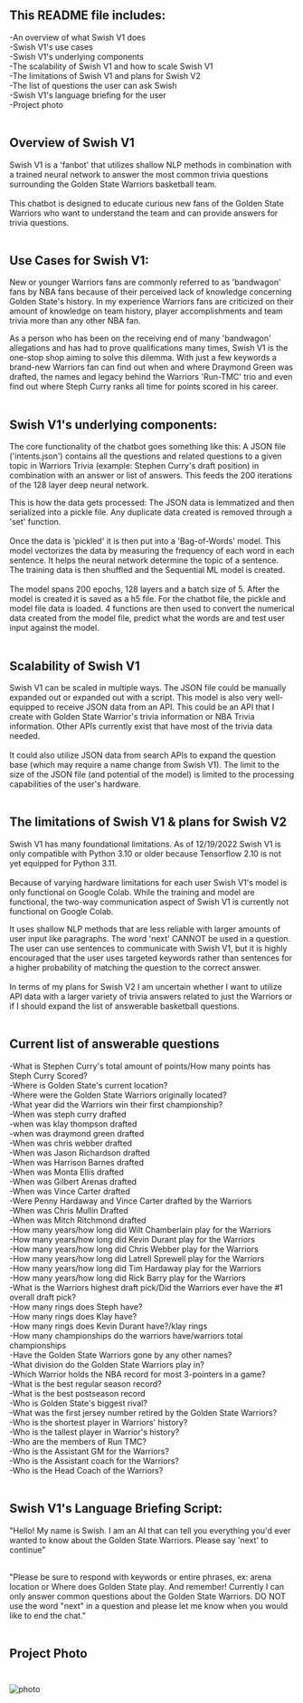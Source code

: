 <br>

## This README file includes:

-An overview of what Swish V1 does<br>
-Swish V1's use cases<br>
-Swish V1's underlying components<br>
-The scalability of Swish V1 and how to scale Swish V1<br>
-The limitations of Swish V1 and plans for Swish V2<br>
-The list of questions the user can ask Swish<br>
-Swish V1's language briefing for the user<br>
-Project photo<br><br>


## Overview of Swish V1

Swish V1 is a 'fanbot' that utilizes shallow NLP methods in combination with a trained 
neural network to answer the most common trivia questions surrounding the Golden State Warriors basketball team.<br><br>
This chatbot is designed to educate curious new fans of the Golden State Warriors who want to understand the
team and can provide answers for trivia questions.<br><br>

## Use Cases for Swish V1:

New or younger Warriors fans are commonly referred to as 'bandwagon' fans by NBA fans because of their perceived
lack of knowledge concerning Golden State's history. In my experience Warriors fans are criticized on their amount of
knowledge on team history, player accomplishments and team trivia more than any other NBA fan.

As a person who has been on the receiving end of many 'bandwagon' allegations and has had to prove
qualifications many times, Swish V1 is the one-stop shop aiming to solve this dilemma.
With just a few keywords a brand-new Warriors fan can find out when and where Draymond Green was drafted,
the names and legacy behind the Warriors 'Run-TMC' trio and even find out where Steph Curry ranks all time for
points scored in his career.<br><br>

## Swish V1's underlying components:

The core functionality of the chatbot goes something like this: A JSON file ('intents.json') contains all the
questions and related questions to a given topic in Warriors Trivia (example: Stephen Curry's draft position) in
combination with an answer or list of answers. This feeds the 200 iterations of the 128 layer deep neural network.

This is how the data gets processed: The JSON data is lemmatized and then serialized into a pickle file.
Any duplicate data created is removed through a 'set' function. <br><br>Once the data is 'pickled' it is then 
put into a 'Bag-of-Words' model. This model vectorizes the data by measuring the frequency of each word 
in each sentence. It helps the neural network determine the topic of a sentence. 
The training data is then shuffled and the Sequential ML model is created. <br><br>The model spans 200 epochs, 
128 layers and a batch size of 5. After the model is created it is saved as a h5 file. For the chatbot file, 
the pickle and model file data is loaded. 4 functions are then used to convert the numerical data created 
from the model file, predict what the words are and test user input against the model.<br><br>


## Scalability of Swish V1

Swish V1 can be scaled in multiple ways. The JSON file could be manually expanded out or 
expanded out with a script. This model is also very well-equipped to receive JSON data from an API. 
This could be an API that I create with Golden State Warrior's trivia information or NBA Trivia information. 
Other APIs currently exist that have most of the trivia data needed.<br><br> It could also utilize JSON data from 
search APIs to expand the question base (which may require a name change from Swish V1). 
The limit to the size of the JSON file (and potential of the model) is limited to the processing 
capabilities of the user's hardware.<br><br>

##                                The limitations of Swish V1 & plans for Swish V2

Swish V1 has many foundational limitations. As of 12/19/2022 Swish V1 is only compatible with Python 3.10 
or older because Tensorflow 2.10 is not yet equipped for Python 3.11. <br><br>Because of varying hardware limitations for
each user Swish V1's model is only functional on Google Colab. While the training and model are functional,
the two-way communication aspect of Swish V1 is currently not functional on Google Colab.

It uses shallow NLP methods that are less reliable with larger amounts of user input like paragraphs.
The word 'next' CANNOT be used in a question. The user can use sentences to communicate with Swish V1, 
but it is highly encouraged that the user uses targeted keywords rather than sentences for a higher probability 
of matching the question to the correct answer. <br><br>In terms of my plans for Swish V2 I am uncertain whether I want 
to utilize API data with a larger variety of trivia answers related to just the Warriors or if I should expand the list of answerable basketball questions.<br><br>

                    
## Current list of answerable questions
-What is Stephen Curry's total amount of points/How many points has Steph Curry Scored?<br>
-Where is Golden State's current location?<br>
-Where were the Golden State Warriors originally located?<br>
-What year did the Warriors win their first championship?<br>
-When was steph curry drafted<br>
-when was klay thompson drafted<br>
-when was draymond green drafted<br>
-When was chris webber drafted<br>
-When was Jason Richardson drafted<br>
-When was Harrison Barnes drafted<br>
-When was Monta Ellis drafted<br>
-When was Gilbert Arenas drafted<br>
-When was Vince Carter drafted<br>
-Were Penny Hardaway and Vince Carter drafted by the Warriors<br>
-When was Chris Mullin Drafted<br>
-When was Mitch Ritchmond drafted<br>
-How many years/how long did Wilt Chamberlain play for the Warriors<br>
-How many years/how long did Kevin Durant play for the Warriors<br>
-How many years/how long did Chris Webber play for the Warriors<br>
-How many years/how long did Latrell Sprewell play for the Warriors<br>
-How many years/how long did Tim Hardaway play for the Warriors<br>
-How many years/how long did Rick Barry play for the Warriors<br>
-What is the Warriors highest draft pick/Did the Warriors ever have the #1 overall draft pick?<br>
-How many rings does Steph have?<br>
-How many rings does Klay have?<br>
-How many rings does Kevin Durant have?/klay rings<br>
-How many championships do the warriors have/warriors total championships<br>
-Have the Golden State Warriors gone by any other names?<br>
-What division do the Golden State Warriors play in?<br>
-Which Warrior holds the NBA record for most 3-pointers in a game?<br>
-What is the best regular season record?<br>
-What is the best postseason record<br>
-Who is Golden State's biggest rival?<br>
-What was the first jersey number retired by the Golden State Warriors?<br>
-Who is the shortest player in Warriors' history?<br>
-Who is the tallest player in Warrior's history?<br>
-Who are the members of Run TMC?<br>
-Who is the Assistant GM for the Warriors?<br>
-Who is the Assistant coach for the Warriors?<br>
-Who is the Head Coach of the Warriors?<br><br>


## Swish V1's Language Briefing Script:

"Hello! My name is Swish. I am an AI that can tell you everything you'd ever wanted to know about the
Golden State Warriors. Please say 'next' to continue"<br><br>

"Please be sure to respond with keywords or entire phrases, ex: arena location or 
Where does Golden State play.
And remember! Currently I can only answer common questions about the Golden State Warriors. 
DO NOT use the word "next" in a question and please let me know when you would like to end the chat."<br><br>

## Project Photo <br><br>
![photo](photos/training.png)